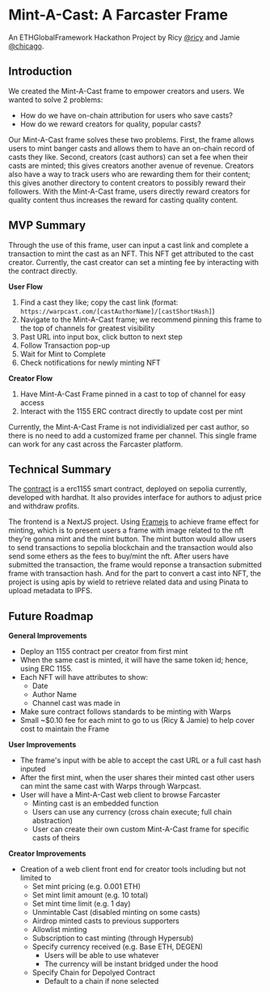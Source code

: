 # Mint-A-Cast: A Farcaster Frame
An ETHGlobalFramework Hackathon Project by Ricy [@ricy](https://warpcast.com/ricy) and Jamie [@chicago](https://warpcast.com/chicago).

## Introduction
We created the Mint-A-Cast frame to empower creators and users. We wanted to solve 2 problems: 
- How do we have on-chain attribution for users who save casts?
- How do we reward creators for quality, popular casts?

Our Mint-A-Cast frame solves these two problems. First, the frame allows users to mint banger casts and allows them to have an on-chain record of casts they like. Second, creators (cast authors) can set a fee when their casts are minted; this gives creators another avenue of revenue. Creators also have a way to track users who are rewarding them for their content; this gives another directory to content creators to possibly reward their followers. With the Mint-A-Cast frame, users directly reward creators for quality content thus increases the reward for casting quality content.

## MVP Summary
Through the use of this frame, user can input a cast link and complete a transaction to mint the cast as an NFT. This NFT get attributed to the cast creator. Currently, the cast creator can set a minting fee by interacting with the contract directly. 

**User Flow**
1. Find a cast they like; copy the cast link (format: `https://warpcast.com/[castAuthorName]/[castShortHash]`)
2. Navigate to the Mint-A-Cast frame; we recommend pinning this frame to the top of channels for greatest visibility
3. Past URL into input box, click button to next step
4. Follow Transaction pop-up
5. Wait for Mint to Complete
6. Check notifications for newly minting NFT

**Creator Flow**
1. Have Mint-A-Cast Frame pinned in a cast to top of channel for easy access
2. Interact with the 1155 ERC contract directly to update cost per mint

Currently, the Mint-A-Cast Frame is not individialized per cast author, so there is no need to add a customized frame per channel. This single frame can work for any cast across the Farcaster platform.

## Technical Summary
The [contract](https://sepolia.etherscan.io/tx/0x4b50fa82925f3417af973bddf057a074345efe818a6491e898f057f898141f23) is a erc1155 smart contract, deployed on sepolia currently, developed with hardhat. It also provides interface for authors to adjust price and withdraw profits.

The frontend is a NextJS project. Using [Framejs](https://github.com/jamiechicago312/frameworks-ri-ja/blob/main/frontend/src/app/%5BtokenId%5D/frames/route.tsx) to achieve frame effect for minting, which is to present users a frame with image related to the nft they’re gonna mint and the mint button. The mint button would allow users to send transactions to sepolia blockchain and the transaction would also send some ethers as the fees to buy/mint the nft. After users have submitted the transaction, the frame would reponse a transaction submitted frame with transaction hash. And for the part to convert a cast into NFT, the project is using apis by wield to retrieve related data and using Pinata to upload metadata to IPFS.

## Future Roadmap

**General Improvements**
- Deploy an 1155 contract per creator from first mint
- When the same cast is minted, it will have the same token id; hence, using ERC 1155.
- Each NFT will have attributes to show:
   - Date
   - Author Name
   - Channel cast was made in
- Make sure contract follows standards to be minting with Warps
- Small ~$0.10 fee for each mint to go to us (Ricy & Jamie) to help cover cost to maintain the Frame

**User Improvements**
- The frame's input with be able to accept the cast URL or a full cast hash inputed
- After the first mint, when the user shares their minted cast other users can mint the same cast with Warps through Warpcast.
- User will have a Mint-A-Cast web client to browse Farcaster
   - Minting cast is an embedded function
   - Users can use any currency (cross chain execute; full chain abstraction)
   - User can create their own custom Mint-A-Cast frame for specific casts of theirs

**Creator Improvements**
- Creation of a web client front end for creator tools including but not limited to
  - Set mint pricing (e.g. 0.001 ETH)
  - Set mint limit amount (e.g. 10 total)
  - Set mint time limit (e.g. 1 day)
  - Unmintable Cast (disabled minting on some casts)
  - Airdrop minted casts to previous supporters
  - Allowlist minting
  - Subscription to cast minting (through Hypersub)
  - Specify currency received (e.g. Base ETH, DEGEN)
      - Users will be able to use whatever
      - The currency will be instant bridged under the hood
  - Specify Chain for Depolyed Contract
     - Default to a chain if none selected
